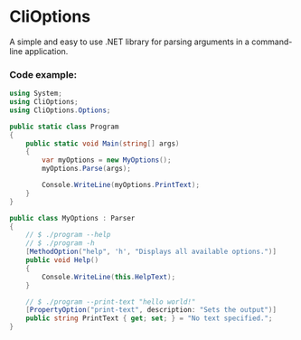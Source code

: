 # CliOptions

A simple and easy to use .NET library for parsing arguments in a command-line application.

### Code example:

```csharp
using System;
using CliOptions;
using CliOptions.Options;

public static class Program
{
    public static void Main(string[] args)
    {
        var myOptions = new MyOptions();
        myOptions.Parse(args);

        Console.WriteLine(myOptions.PrintText);
    }
}

public class MyOptions : Parser
{
    // $ ./program --help
    // $ ./program -h
    [MethodOption("help", 'h', "Displays all available options.")]
    public void Help()
    {
        Console.WriteLine(this.HelpText);
    }

    // $ ./program --print-text "hello world!"
    [PropertyOption("print-text", description: "Sets the output")]
    public string PrintText { get; set; } = "No text specified.";
}
```